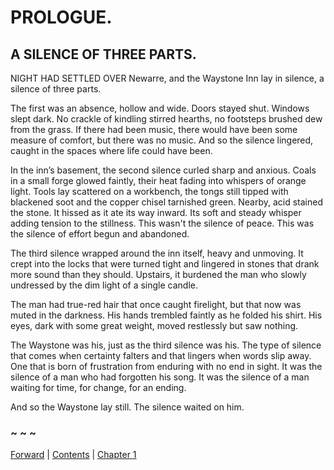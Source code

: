 # PROLOGUE.

## A SILENCE OF THREE PARTS.


NIGHT HAD SETTLED OVER Newarre, and the Waystone Inn lay in silence, a silence of three parts.  

The first was an absence, hollow and wide. Doors stayed shut. Windows slept dark. No crackle of kindling stirred hearths, no footsteps brushed dew from the grass. If there had been music, there would have been some measure of comfort, but there was no music. And so the silence lingered, caught in the spaces where life could have been.

In the inn’s basement, the second silence curled sharp and anxious. Coals in a small forge glowed faintly, their heat fading into whispers of orange light. Tools lay scattered on a workbench, the tongs still tipped with blackened soot and the copper chisel tarnished green. Nearby, acid stained the stone. It hissed as it ate its way inward. Its soft and steady whisper adding tension to the stillness. This wasn't the silence of peace. This was the silence of effort begun and abandoned.  

The third silence wrapped around the inn itself, heavy and unmoving. It crept into the locks that were turned tight and lingered in stones that drank more sound than they should. Upstairs, it burdened the man who slowly undressed by the dim light of a single candle.

The man had true-red hair that once caught firelight, but that now was muted in the darkness. His hands trembled faintly as he folded his shirt. His eyes, dark with some great weight, moved restlessly but saw nothing.  

The Waystone was his, just as the third silence was his. The type of silence that comes when certainty falters and that lingers when words slip away. One that is born of frustration from enduring with no end in sight. It was the silence of a man who had forgotten his song. It was the silence of a man waiting for time, for change, for an ending.

And so the Waystone lay still. The silence waited on him.

### ~ ~ ~

[Forward](Forward.md) | [Contents](Contents.md) | [Chapter 1](CHAPTER_01.md)
